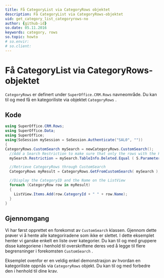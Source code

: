 ```yaml
---
title: Få CategoryList via CategoryRows objektet
description: Få CategoryList via CategoryRows-objektet
uid: get_category_list_categoryrows-no
author: {github-id}
so.date: 05.11.2016
keywords: category, rows
so.topic: howto
# so.envir:
# so.client:
---
```


# Få CategoryList via CategoryRows-objektet

`CategoryRows` er definert under `SuperOffice.CRM.Rows` navneområde. Du kan til og med få en kategoriliste via objektet `CategoryRows` .

## Kode

```csharp
using SuperOffice.CRM.Rows;
using SuperOffice.Data;
using SuperOffice;
using(SoSession mySession = SoSession.Authenticate("SAL0", ""))
{
CategoryRows.CustomSearch mySearch = newCategoryRows.CustomSearch();
  //Add a Search Restriction to make sure that only the rows with the Field Deleted = 0 will be returned
  mySearch.Restriction = mySearch.TableInfo.Deleted.Equal ( S.Parameter( 0 ) );

  //Retrieve CategoryRows through CustomSearch
  CategoryRows myResult = CategoryRows.GetFromCustomSearch( mySearch );

  //Display the CategoryID and the Name on the ListView
  foreach (CategoryRow row in myResult)
  {
    ListView.Items.Add(row.CategoryId + " " + row.Name);
  }
}
```

## Gjennomgang

Vi har først opprettet en forekomst av `CustomSearch` klassen. Gjennom dette prøver vi å hente alle kategoriradene som ikke er slettet. I dette eksemplet henter vi ganske enkelt en liste over kategorier. Du kan til og med gruppere disse kategoriene i henhold til overskriftene deres ved å legge til flere begrensninger i forekomsten `CustomSearch` .

Eksemplet ovenfor er en veldig enkel demonstrasjon av hvordan en kategoriliste oppnås via `CategoryRows` objekt. Du kan til og med forbedre den i henhold til dine krav.
